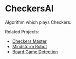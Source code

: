 # CheckersAI

Algorithm which plays Checkers.

Related Projects:
+ [Checkers Master](https://github.com/HuiiBuh/checkers-master)
+ [Mindstorm Robot](https://github.com/Constri/Mindstorm)
+ [Board Game Detection](https://github.com/callFEELD/BoardGame-Detection)
